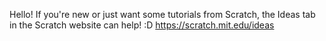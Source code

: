 Hello! If you're new or just want some tutorials from Scratch, the Ideas tab in the Scratch website can help! :D
https://scratch.mit.edu/ideas